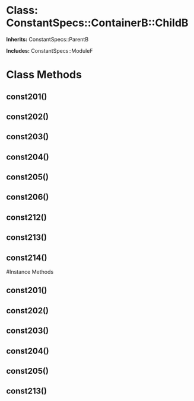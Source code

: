 # Class: ConstantSpecs::ContainerB::ChildB
**Inherits:** ConstantSpecs::ParentB
    
**Includes:** ConstantSpecs::ModuleF
  



# Class Methods
## const201() [](#method-c-const201)
## const202() [](#method-c-const202)
## const203() [](#method-c-const203)
## const204() [](#method-c-const204)
## const205() [](#method-c-const205)
## const206() [](#method-c-const206)
## const212() [](#method-c-const212)
## const213() [](#method-c-const213)
## const214() [](#method-c-const214)

#Instance Methods
## const201() [](#method-i-const201)

## const202() [](#method-i-const202)

## const203() [](#method-i-const203)

## const204() [](#method-i-const204)

## const205() [](#method-i-const205)

## const213() [](#method-i-const213)

